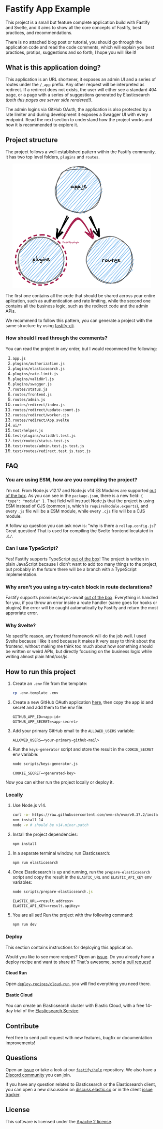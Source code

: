 # Fastify App Example

This project is a small but feature complete application build with Fastify and Svelte,
and it aims to show all the core concepts of Fastify, best practices, and recommendations.

There is no attached blog post or tutorial, you should go through the application code
and read the code comments, which will explain you best practices, protips, suggestions
and so forth, I hope you will like it!

## What is this application doing?

This application is an URL shortener, it exposes an admin UI and a series of routes
under the `/_app` prefix.
Any other request will be interpreted as redirect. If a redirect does not exists, 
the user will either see a standard 404 page, or a page with a series of suggestions
generated by Elasticsearch *(both this pages are server side rendered!)*.

The admin logins via GitHub OAuth, the application is also protected by a rate limiter
and during development it exposes a Swagger UI with every endpoint.
Read the next section to understand how the project works and how it is recommended
to explore it.

## Project structure

The project follows a well established pattern within the Fastify community,
it has two top level folders, `plugins` and `routes`.

<p style="text-align:center">
  <img src="./structure.png" alt="project structure">
</p>

The first one contains all the code that should be shared across your entire
aplication, such as authentication and rate limiting, while the second one
contains all the business logic, such as the redirect code and the admin APIs.

We recommend to follow this pattern, you can generate a project with the same
structure by using [fastify-cli](https://github.com/fastify/fastify-cli).

### How should I read through the comments?

You can read the project in any order, but I would recommend the following:

1. `app.js`
1. `plugins/authorization.js`
1. `plugins/elasticsearch.js`
1. `plugins/rate-limit.js`
1. `plugins/validUrl.js`
1. `plugins/swagger.js`
1. `routes/status.js`
1. `routes/frontend.js`
1. `routes/admin.js`
1. `routes/redirect/index.js`
1. `routes/redirect/update-count.js`
1. `routes/redirect/worker.cjs`
1. `routes/redirect/App.svelte`
1. `ui/*`
1. `test/helper.js`
1. `test/plugins/validUrl.test.js`
1. `test/routes/status.test.js`
1. `test/routes/admin.test.js.test.js`
1. `test/routes/redirect.test.js.test.js`

## FAQ 

### You are using ESM, how are you compiling the project?

I'm not. From Node.js v12.17 and Node.js v14 ES Modules are supported [out of the box](https://nodejs.org/api/esm.html).
As you can see in the `package.json`, there is a new field: `{ "type": "module" }`.
That field will instruct Node.js that the project is using ESM instead of CJS (common js, which is
`require`/`module.exports`), and every `.js` file will be a ESM module, while every `.cjs` file will be a CJS module.

A follow up question you can ask now is: "why is there a `rollup.config.js`?
Great question! That is used for compiling the Svelte frontend locatated in `ui/`.

### Can I use TypeScript?

Yes! Fastify supports TypeScript [out of the box](https://www.fastify.io/docs/latest/TypeScript/)!
The project is written in plain JavaScript because I didn't want to add too many things
to the project, but probably in the future there will be a branch with a TypeScript implementation.

### Why aren't you using a try-catch block in route declarations?

Fastify supports promises/async-await [out of the box](https://www.fastify.io/docs/latest/Routes/#async-await).
Everything is handled for you, if you throw an error inside a route handler (same goes
for hooks or plugins) the error will be caught automatically by Fastify and return
the most approriate error.

### Why Svelte?

No specific reason, any frontend framework will do the job well. I used Svelte because I like
it and because it makes it very easy to think about the frontend, without making me think
too much about how something should be written or weird APIs, but directly focusing
on the business logic while writing almost plain html/css/js.

## How to run this project

1. Create an `.env` file from the template:

    ```sh
    cp .env.template .env
    ```

2. Create a new GitHub OAuth application [here](https://github.com/settings/applications/new), then copy the app id and secret and add them to the env file:

    ```dosini
    GITHUB_APP_ID=<app-id>
    GITHUB_APP_SECRET=<app-secret>
    ```

3. Add your primary GitHub email to the `ALLOWED_USERS` variable:

    ```dosini
    ALLOWED_USERS=<your-primary-github-mail>
    ```

4. Run the `keys-generator` script and store the result in the `COOKIE_SECRET` env variable:

    ```sh
    node scripts/keys-generator.js
    ```

    ```dosini
    COOKIE_SECRET=<generated-key>
    ```

Now you can either run the project locally or deploy it.

### Locally

1. Use Node.js v14.

    ```sh
    curl -o- https://raw.githubusercontent.com/nvm-sh/nvm/v0.37.2/install.sh | bash
    nvm install 14
    node -v # should be v14.minor.patch
    ```

2. Install the project dependencies:

    ```sh
    npm install
    ```

3. In a separate terminal window, run Elasticsearch:

    ```sh
    npm run elasticsearch
    ```

4. Once Elasticsearch is up and running, run the `prepare-elasticsearch` script and copy the result in the `ELASTIC_URL` and `ELASTIC_API_KEY` env variables:

    ```js
    node scripts/prepare-elasticsearch.js
    ```

    ```dosini
    ELASTIC_URL=<result.address>
    ELASTIC_API_KEY=<result.apiKey>
    ```

5. You are all set! Run the project with thw following command:

    ```sh
    npm run dev
    ```

### Deploy

This section contains instructions for deploying this application.

Would you like to see more recipes? Open an [issue](https://github.com/delvedor/fastify-example/issues/new).
Do you already have a deploy recipe and want to share it? That's awesome, send a [pull request](https://github.com/delvedor/fastify-example/compare)!

#### Cloud  Run

Open [`deploy-recipes/cloud-run`](./deploy-recipes/cloud-run), you will find everything you need there.

#### Elastic Cloud

You can create an Elasticsearch cluster with Elastic Cloud, with a free 14-day trial of the [Elasticsearch Service](https://www.elastic.co/elasticsearch/service).

## Contribute

Feel free to send pull request with new features, bugfix or documentation improvements!

## Questions

Open an [issue](https://github.com/delvedor/fastify-example/issues/new) or take a look at our [`fastify/help`](https://github.com/fastify/help) repository.
We also have a [Discord community](https://discord.gg/D3FZYPy) you can join.

If you have any question related to Elasticsearch or the Elasticsearch client,
you can open a new discussion on [discuss.elastic.co](https://discuss.elastic.co/)
or in the client [issue tracker](https://github.com/elastic/elasticsearch-js/issues?q=is%3Aissue+is%3Aopen+sort%3Aupdated-desc).

## License

This software is licensed under the [Apache 2 license](./LICENSE).

